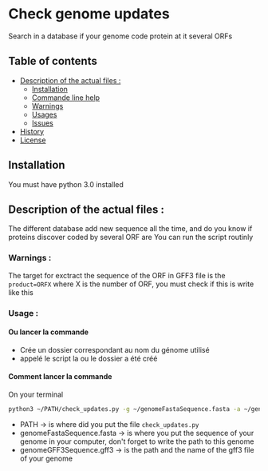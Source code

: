 # Check genome updates

Search in a database if your genome code protein at it several ORFs
## Table of contents

* [Description of the actual files :](#Description-of-the-actual-files)
    * [Installation](Installation)
    * [Commande line help](#Commande-line-help)
    * [Warnings](Warnings)
    * [Usages](#Usage)
    * [Issues](#issues)
* [History](#history)
* [License](#license)

## Installation
You must have python 3.0 installed

## Description of the actual files :
The different database add new sequence all the time, and do you know if proteins discover coded by several ORF are    You can run the script routinly

### Warnings :
The target for exctract the sequence of the ORF in GFF3 file is the `product=ORFX` where X is the number of ORF, you must check if this is write like this

### Usage :
####  Ou lancer la commande

- Crée un dossier correspondant au nom du génome utilisé
- appelé le script la ou le dossier a été créé

#### Comment lancer la commande
On your terminal

```bash
python3 ~/PATH/check_updates.py -g ~/genomeFastaSequence.fasta -a ~/genomeGFF3Sequence.gff3 -o outputFile -n 4
```
- PATH -> is where did you put the file `check_updates.py`
- genomeFastaSequence.fasta -> is where you put the sequence of your genome in your computer, don't forget to write the path to this genome
- genomeGFF3Sequence.gff3 -> is the path and the name of the gff3 file of your genome


